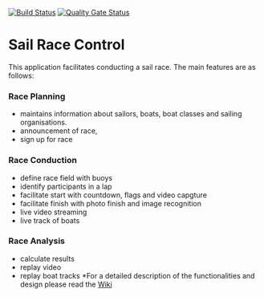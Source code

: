 [![Build Status](https://travis-ci.org/ZsZs/sailrc.svg?branch=develop)](https://travis-ci.org/ZsZs/sailrc)
[![Quality Gate Status](https://sonarcloud.io/api/project_badges/measure?project=sail-rc&metric=alert_status)](https://sonarcloud.io/dashboard?id=sail-rc)

# Sail Race Control

This application facilitates conducting a sail race. The main features are as follows:

### Race Planning

- maintains information about sailors, boats, boat classes and sailing organisations.
- announcement of race,
- sign up for race

### Race Conduction

- define race field with buoys
- identify participants in a lap
- facilitate start with countdown, flags and video capgture
- facilitate finish with photo finish and image recognition
- live video streaming
- live track of boats

### Race Analysis

- calculate results
- replay video
- replay boat tracks
  \*For a detailed description of the functionalities and design please read the [Wiki](https://github.com/ZsZs/sailrc/wiki)
